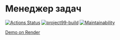 # Менеджер задач

[![Actions Status](https://github.com/4l3xT4lk3r/java-project-99/actions/workflows/hexlet-check.yml/badge.svg)](https://github.com/4l3xT4lk3r/java-project-99/actions)
[![project99-build](https://github.com/4l3xT4lk3r/java-project-99/actions/workflows/project99-build.yml/badge.svg)](https://github.com/4l3xT4lk3r/java-project-99/actions)
[![Maintainability](https://api.codeclimate.com/v1/badges/d777071b64e48050da00/maintainability)](https://codeclimate.com/github/4l3xT4lk3r/java-project-99/maintainability)

[Demo on Render](https://taskmanager-4oxu.onrender.com/)
